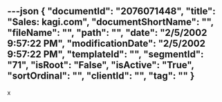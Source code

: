 ---json
{
  "documentId": "2076071448",
  "title": "Sales: kagi.com",
  "documentShortName": "",
  "fileName": "",
  "path": "",
  "date": "2/5/2002 9:57:22 PM",
  "modificationDate": "2/5/2002 9:57:22 PM",
  "templateId": "",
  "segmentId": "71",
  "isRoot": "False",
  "isActive": "True",
  "sortOrdinal": "",
  "clientId": "",
  "tag": ""
}
---

x
